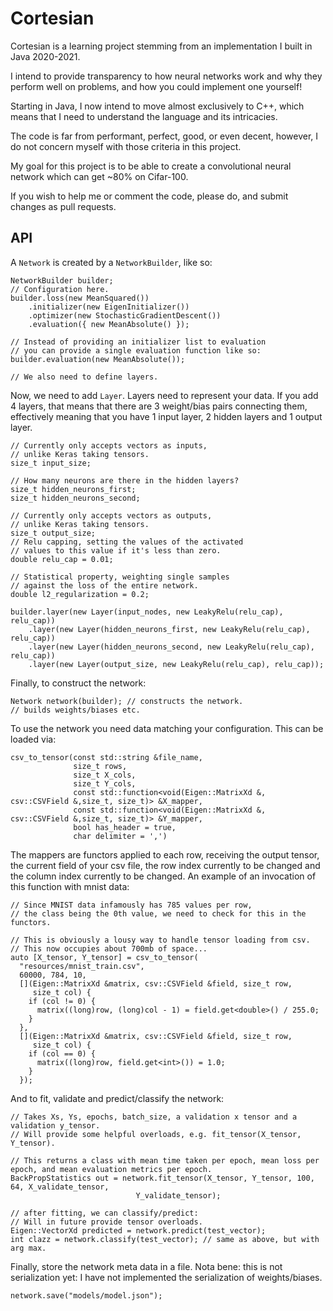 # Cortesian

Cortesian is a learning project stemming from an implementation I built in Java 2020-2021.

I intend to provide transparency to how neural networks work and why they perform well on problems, and how you could implement one yourself!

Starting in Java, I now intend to move almost exclusively to C++, which means that I need to understand the language and its intricacies.

The code is far from performant, perfect, good, or even decent, however, I do not concern myself with those criteria in this project.

My goal for this project is to be able to create a convolutional neural network which can get ~80% on Cifar-100.

If you wish to help me or comment the code, please do, and submit changes as pull requests.

## API

A `Network` is created by a `NetworkBuilder`, like so:

```
NetworkBuilder builder;
// Configuration here.
builder.loss(new MeanSquared())
    .initializer(new EigenInitializer())
    .optimizer(new StochasticGradientDescent())
    .evaluation({ new MeanAbsolute() });

// Instead of providing an initializer list to evaluation
// you can provide a single evaluation function like so:
builder.evaluation(new MeanAbsolute());

// We also need to define layers.
```

Now, we need to add `Layer`. Layers need to represent your data. If you add 4 layers, that means that there are 3 weight/bias pairs connecting them, effectively
meaning that you have 1 input layer, 2 hidden layers and 1 output layer.

```
// Currently only accepts vectors as inputs, 
// unlike Keras taking tensors.
size_t input_size; 

// How many neurons are there in the hidden layers? 
size_t hidden_neurons_first;
size_t hidden_neurons_second;

// Currently only accepts vectors as outputs, 
// unlike Keras taking tensors.
size_t output_size; 
// Relu capping, setting the values of the activated  
// values to this value if it's less than zero.
double relu_cap = 0.01;

// Statistical property, weighting single samples
// against the loss of the entire network.
double l2_regularization = 0.2; 

builder.layer(new Layer(input_nodes, new LeakyRelu(relu_cap), relu_cap))
    .layer(new Layer(hidden_neurons_first, new LeakyRelu(relu_cap), relu_cap))
    .layer(new Layer(hidden_neurons_second, new LeakyRelu(relu_cap), relu_cap))
    .layer(new Layer(output_size, new LeakyRelu(relu_cap), relu_cap));
```

Finally, to construct the network:

```
Network network(builder); // constructs the network. 
// builds weights/biases etc.
```

To use the network you need data matching your configuration. This can be loaded via:

```
csv_to_tensor(const std::string &file_name, 
              size_t rows, 
              size_t X_cols, 
              size_t Y_cols,
              const std::function<void(Eigen::MatrixXd &, csv::CSVField &,size_t, size_t)> &X_mapper,
              const std::function<void(Eigen::MatrixXd &, csv::CSVField &,size_t, size_t)> &Y_mapper,
              bool has_header = true, 
              char delimiter = ',')
```

The mappers are functors applied to each row, receiving the output tensor, the current field of your csv file, the row index currently to be changed and the
column index currently to be changed. An example of an invocation of this function with mnist data:

```
// Since MNIST data infamously has 785 values per row, 
// the class being the 0th value, we need to check for this in the functors.

// This is obviously a lousy way to handle tensor loading from csv.
// This now occupies about 700mb of space...
auto [X_tensor, Y_tensor] = csv_to_tensor(
  "resources/mnist_train.csv",
  60000, 784, 10,
  [](Eigen::MatrixXd &matrix, csv::CSVField &field, size_t row,
     size_t col) {
    if (col != 0) {
      matrix((long)row, (long)col - 1) = field.get<double>() / 255.0;
    }
  },
  [](Eigen::MatrixXd &matrix, csv::CSVField &field, size_t row,
     size_t col) {
    if (col == 0) {
      matrix((long)row, field.get<int>()) = 1.0;
    }
  });
```

And to fit, validate and predict/classify the network:

```
// Takes Xs, Ys, epochs, batch_size, a validation x tensor and a validation y_tensor.
// Will provide some helpful overloads, e.g. fit_tensor(X_tensor, Y_tensor).

// This returns a class with mean time taken per epoch, mean loss per epoch, and mean evaluation metrics per epoch.
BackPropStatistics out = network.fit_tensor(X_tensor, Y_tensor, 100, 64, X_validate_tensor,
                            Y_validate_tensor);
                            
// after fitting, we can classify/predict:
// Will in future provide tensor overloads.
Eigen::VectorXd predicted = network.predict(test_vector);
int clazz = network.classify(test_vector); // same as above, but with arg max.
```

Finally, store the network meta data in a file. Nota bene: this is not serialization yet: I have not implemented the serialization of weights/biases.

```
network.save("models/model.json");
```
